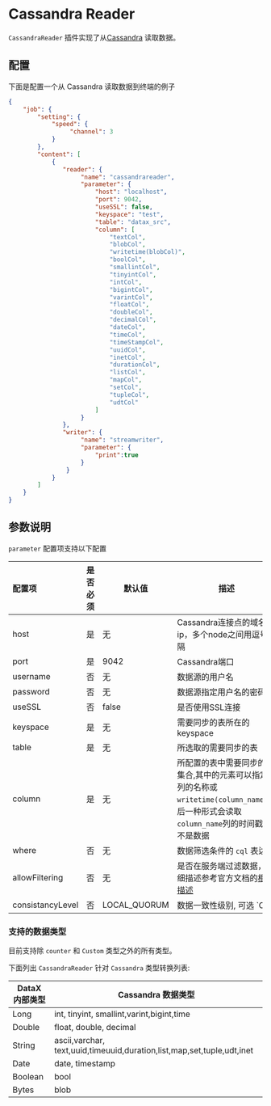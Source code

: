 # Cassandra Reader

`CassandraReader` 插件实现了从[Cassandra](https://cassandra.apache.org) 读取数据。

## 配置

下面是配置一个从 Cassandra 读取数据到终端的例子

```json
{
    "job": {
        "setting": {
            "speed": {
                 "channel": 3
            }
        },
        "content": [
            {
               "reader": {
                    "name": "cassandrareader",
                    "parameter": {
                        "host": "localhost",
                        "port": 9042,
                        "useSSL": false,
                        "keyspace": "test",
                        "table": "datax_src",
                        "column": [
                            "textCol",
                            "blobCol",
                            "writetime(blobCol)",
                            "boolCol",
                            "smallintCol",
                            "tinyintCol",
                            "intCol",
                            "bigintCol",
                            "varintCol",
                            "floatCol",
                            "doubleCol",
                            "decimalCol",
                            "dateCol",
                            "timeCol",
                            "timeStampCol",
                            "uuidCol",
                            "inetCol",
                            "durationCol",
                            "listCol",
                            "mapCol",
                            "setCol",
                            "tupleCol",
                            "udtCol"
                        ]
                    }
               },
               "writer": {
                    "name": "streamwriter",
                    "parameter": {
                        "print":true
                    }
                }
            }
        ]
    }
}
```

## 参数说明

`parameter` 配置项支持以下配置

| 配置项           | 是否必须 | 默认值       |    描述    |
| :--------------- | :------: | ------------ |-------------|
| host             |    是    | 无           | Cassandra连接点的域名或ip，多个node之间用逗号分隔 |
| port             |    是    | 9042         | Cassandra端口 |
| username         |    否    | 无           | 数据源的用户名 |
| password         |    否    | 无           | 数据源指定用户名的密码 |
| useSSL           |    否    | false        | 是否使用SSL连接 |
| keyspace         |    是    | 无           | 需要同步的表所在的keyspace |
| table            |    是    | 无           | 所选取的需要同步的表 |
| column           |    是    | 无           | 所配置的表中需要同步的列集合,其中的元素可以指定列的名称或 `writetime(column_name)`，后一种形式会读取`column_name`列的时间戳而不是数据 |
| where            |    否    | 无           | 数据筛选条件的 `cql` 表达式 |
| allowFiltering   |    否    | 无           | 是否在服务端过滤数据，详细描述参考官方文档的[相关描述](https://cassandra.apache.org/doc/latest/cql/dml.html#allowing-filtering) |
| consistancyLevel |    否    | LOCAL_QUORUM | 数据一致性级别, 可选 `ONE|QUORUM|LOCAL_QUORUM|EACH_QUORUM|ALL|ANY|TWO|THREE|LOCAL_ONE`  

### 支持的数据类型

目前支持除 `counter` 和 `Custom` 类型之外的所有类型。

下面列出 `CassandraReader` 针对 `Cassandra` 类型转换列表:

| DataX 内部类型 | Cassandra 数据类型                                                     |
| -------------- | ---------------------------------------------------------------------- |
| Long           | int, tinyint, smallint,varint,bigint,time                              |
| Double         | float, double, decimal                                                 |
| String         | ascii,varchar, text,uuid,timeuuid,duration,list,map,set,tuple,udt,inet |
| Date           | date, timestamp                                                        |
| Boolean        | bool                                                                   |
| Bytes          | blob                                                                   |
